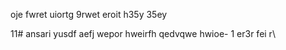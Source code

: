 oje fwret uiortg 9rwet eroit h35y 35ey

11# ansari
 yusdf aefj wepor hweirfh qedvqwe hwioe- 1 er3r fei r\
